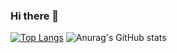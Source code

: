 ### Hi there 👋
[![Top Langs](https://github-readme-stats.vercel.app/api/top-langs/?username=leejh2311)](https://github.com/anuraghazra/github-readme-stats)
![Anurag's GitHub stats](https://github-readme-stats.vercel.app/api?username=leejh2311&show_icons=true&theme=transparent)

<!--
**leejh2311/leejh2311** is a ✨ _special_ ✨ repository because its `README.md` (this file) appears on your GitHub profile.

Here are some ideas to get you started:

- 🔭 I’m currently working on ...
- 🌱 I’m currently learning ...
- 👯 I’m looking to collaborate on ...
- 🤔 I’m looking for help with ...
- 💬 Ask me about ...
- 📫 How to reach me: ...
- 😄 Pronouns: ...
- ⚡ Fun fact: ...
-->
